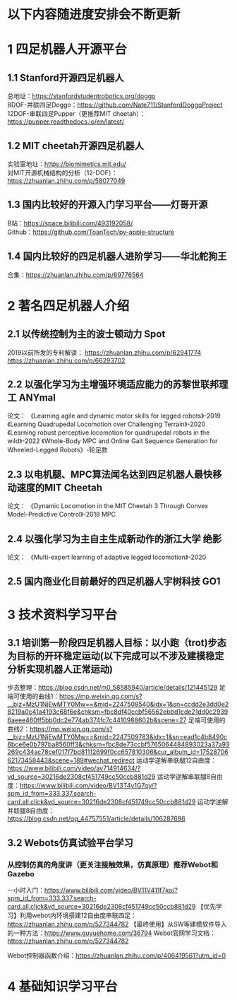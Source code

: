 # 以下内容随进度安排会不断更新
# 1 四足机器人开源平台
## 1.1 Stanford开源四足机器人
总地址：https://stanfordstudentrobotics.org/doggo  
8DOF-并联四足Doggo：https://github.com/Nate711/StanfordDoggoProject  
12DOF-串联四足Pupper（更推荐MIT cheetah）：https://pupper.readthedocs.io/en/latest/  

## 1.2 MIT cheetah开源四足机器人
实验室地址：https://biomimetics.mit.edu/  
对MIT开源机械结构的分析（12-DOF）：https://zhuanlan.zhihu.com/p/58077049  

## 1.3 国内比较好的开源入门学习平台——灯哥开源
B站：https://space.bilibili.com/493192058/  
Github：https://github.com/ToanTech/py-apple-structure  

## 1.4 国内比较好的四足机器人进阶学习——华北舵狗王
合集：https://zhuanlan.zhihu.com/p/69776564  

# 2 著名四足机器人介绍
## 2.1 以传统控制为主的波士顿动力 Spot
2019以前所发的专利解读：
https://zhuanlan.zhihu.com/p/62941774
https://zhuanlan.zhihu.com/p/66293702

## 2.2 以强化学习为主增强环境适应能力的苏黎世联邦理工 ANYmal
论文：
《Learning agile and dynamic motor skills for legged robots》-2019
《Learning Quadrupedal Locomotion over Challenging Terrain》-2020
《Learning robust perceptive locomotion for quadrupedal robots in the wild》-2022
《Whole-Body MPC and Online Gait Sequence Generation for Wheeled-Legged Robots》-轮足款

## 2.3 以电机腿、MPC算法闻名达到四足机器人最快移动速度的MIT Cheetah
论文：
《Dynamic Locomotion in the MIT Cheetah 3 Through Convex Model-Predictive Control》-2018 MPC

## 2.4 以强化学习为主自主生成新动作的浙江大学 绝影
论文：
《Multi-expert learning of adaptive legged locomotion》-2020

## 2.5 国内商业化目前最好的四足机器人宇树科技 GO1

# 3 技术资料学习平台
## 3.1 培训第一阶段四足机器人目标：以小跑（trot)步态为目标的开环稳定运动(以下完成可以不涉及建模稳定分析实现机器人正常运动)
步态整理：https://blog.csdn.net/m0_58585940/article/details/121445129
足端可使用的曲线1：https://mp.weixin.qq.com/s?__biz=MzU1NjEwMTY0Mw==&mid=2247509540&idx=1&sn=ccdd2e3dd0e28219a0c41a4193c68f6e&chksm=fbc8df40ccbf56562ebbd1cde21dd0c29396aeee460ff5bb0dc2e774ab374fc7c4410988602b&scene=27
足端可使用的曲线2：https://mp.weixin.qq.com/s?__biz=MzU1NjEwMTY0Mw==&mid=2247509783&idx=1&sn=ead1c4b8490c6bce6e0b797ba8560ff3&chksm=fbc8de73ccbf5765064484893023a37a93269c434ac78cef017f7bd81112699f0cc657810306&cur_album_id=1752870662173458443&scene=189#wechat_redirect
运动学逆解串联腿12自由度：https://www.bilibili.com/video/av714914634/?vd_source=30216de2308cf451749cc50ccb881d29
运动学逆解串联腿8自由度：https://www.bilibili.com/video/BV13T4y1G7qy/?spm_id_from=333.337.search-card.all.click&vd_source=30216de2308cf451749cc50ccb881d29
运动学逆解并联腿8自由度：https://blog.csdn.net/qq_44757551/article/details/106287696

## 3.2 Webots仿真试验平台学习
### 从控制仿真的角度讲（更关注接触效果，仿真原理）推荐Webot和Gazebo
一小时入门：https://www.bilibili.com/video/BV11V411f7ko/?spm_id_from=333.337.search-card.all.click&vd_source=30216de2308cf451749cc50ccb881d29
【优先学习】利用webot内环境搭建12自由度串联四足：https://zhuanlan.zhihu.com/p/527344782
【最终使用】从SW等建模软件导入的一种方法：https://www.guyuehome.com/36794
Webot官网学习文档：https://zhuanlan.zhihu.com/p/527344782

Webot控制器函数介绍：https://zhuanlan.zhihu.com/p/406419561?utm_id=0

# 4 基础知识学习平台

